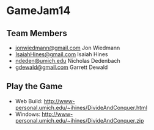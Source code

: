 GameJam14
=========


Team Members
------------
* jonwiedmann@gmail.com Jon Wiedmann
* IsaiahHines@gmail.com Isaiah Hines
* ndeden@umich.edu Nicholas Dedenbach
* gdewald@gmail.com Garrett Dewald

Play the Game
-------------
* Web Build: http://www-personal.umich.edu/~ihines/DivideAndConquer.html
* Windows:   http://www-personal.umich.edu/~ihines/DivideAndConquer.zip
